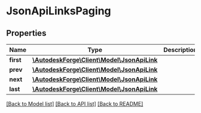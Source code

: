 # JsonApiLinksPaging

## Properties
Name | Type | Description | Notes
------------ | ------------- | ------------- | -------------
**first** | [**\AutodeskForge\Client\Model\JsonApiLink**](JsonApiLink.md) |  | [optional] 
**prev** | [**\AutodeskForge\Client\Model\JsonApiLink**](JsonApiLink.md) |  | [optional] 
**next** | [**\AutodeskForge\Client\Model\JsonApiLink**](JsonApiLink.md) |  | [optional] 
**last** | [**\AutodeskForge\Client\Model\JsonApiLink**](JsonApiLink.md) |  | [optional] 

[[Back to Model list]](../README.md#documentation-for-models) [[Back to API list]](../README.md#documentation-for-api-endpoints) [[Back to README]](../README.md)


